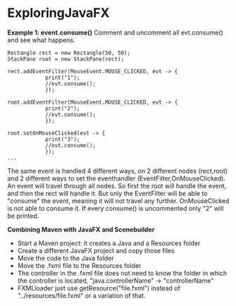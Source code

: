 # ExploringJavaFX

**Example 1: event.consume()** 
Comment and uncomment all evt.consume() and see what happens.
```
Rectangle rect = new Rectangle(50, 50);
StackPane root = new StackPane(rect);

rect.addEventFilter(MouseEvent.MOUSE_CLICKED, evt -> {
            print("1");
            //evt.consume();
            });

root.addEventFilter(MouseEvent.MOUSE_CLICKED, evt -> {
            print("2");
            //evt.consume();
            });

root.setOnMouseClicked(evt -> {
            print("3");
            //evt.consume();
            });
...
```

The same event is handled 4 different ways, on 2 different nodes (rect,root) and 2 different ways to set the eventhandler (EventFilter,OnMouseClicked).
An event will travel through all nodes. So first the root will handle the event, and then the rect will handle it. But only the EventFilter will be able to "consume" the event, meaning it will not travel any further. OnMouseClicked is not able to consume it. If every consume() is uncommented only "2" will be printed.

**Combining Maven with JavaFX and Scenebuilder**

- Start a Maven project: it creates a Java and a Resources folder
- Create a different JavaFX project and copy those files
- Move the code to the Java folder
- Move the .fxml file to the Resources folder
- The controller in the .fxml file does not need to know the folder in which the controller is located,  "java.controllerName" -> "controllerName"
- FXMLloader just use getResource("file.fxml") instead of "../resources/file.fxml" or a variation of that.
